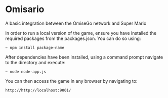 # Omisario
 A basic integration between the OmiseGo network and Super Mario



In order to run a local version of the game, ensure you have installed the required packages from the packages.json. You can do so using:

```
~ npm install package-name
```

After dependencies have been installed, using a command prompt navigate to the directory and execute: 

```
~ node node-app.js
``` 

You can then access the game in any browser by navigating to:

```
http://http://localhost:9001/
```
